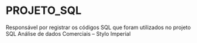 # PROJETO_SQL
Responsável por registrar os códigos SQL que foram utilizados no projeto SQL Análise de dados Comerciais – Stylo Imperial
